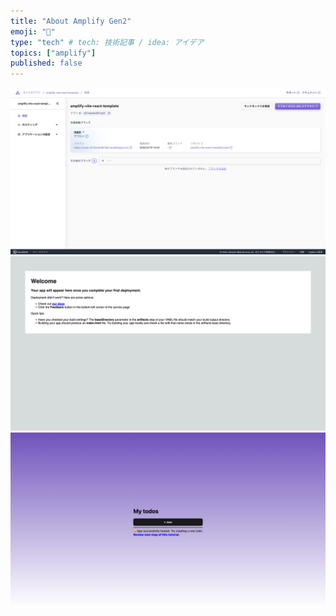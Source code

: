 ```yaml
---
title: "About Amplify Gen2"
emoji: "💨"
type: "tech" # tech: 技術記事 / idea: アイデア
topics: ["amplify"]
published: false
---
```

![alt text](/images/2268d393707d60-b.png)
![alt text](/images/2268d393707d60-a.png)
![alt text](/images/2268d393707d60-c.png)